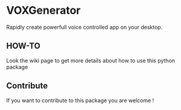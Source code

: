 # VOXGenerator

Rapidly create powerfull voice controlled app on your desktop.

## HOW-TO
Look the wiki page to get more details about how to use this python package

## Contribute
If you want to contribute to this package you are welcome !
